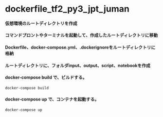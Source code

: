 # dockerfile_tf2_py3_jpt_juman

#### 仮想環境のルートディレクトリを作成

#### コマンドプロントやターミナルを起動して、作成したルートディレクトリに移動

#### Dockerfile、docker-compose.yml、.dockerignoreをルートディレクトリに格納

#### ルートディレクトリに、フォルダinput、output、script、notebookを作成

#### docker-compose build で、ビルドする。

```ruby:
docker-compose build
```

#### docker-compose up で、コンテナを起動する。

```ruby:
docker-compose up
```
